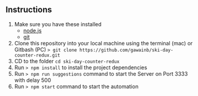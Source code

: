 ## Instructions

1. Make sure you have these installed
	- [node.js](http://nodejs.org/)
	- [git](http://git-scm.com/)
2. Clone this repository into your local machine using the terminal (mac) or Gitbash (PC) `> git clone https://github.com/gawainb/ski-day-counter-redux.git`
3. CD to the folder `cd ski-day-counter-redux`
4. Run `> npm install` to install the project dependencies
5. Run `> npm run suggestions` command to start the Server on Port 3333 with delay 500
6. Run `> npm start` command to start the automation